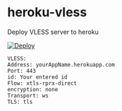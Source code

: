 # heroku-vless
Deploy VLESS server to heroku

[![Deploy](https://www.herokucdn.com/deploy/button.png)](https://dashboard.heroku.com/new?template=https://github.com/Parananvpn/masa/tree/main)


```
VLESS:
Address: yourAppName.herokuapp.com
Port: 443
id: Your entered id
Flow: xtls-rprx-direct
encryption: none
Transport: ws
TLS: tls
